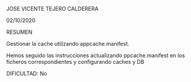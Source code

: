 JOSE VICENTE TEJERO CALDERERA	

02/10/2020

RESUMEN

Gestionar la cache utilizando appcache.manifest.

Hemos seguido las instrucciones actualizando ppcache.manifest en los ficheros correspondientes y configurando caches y DB

DIFICULTAD: No